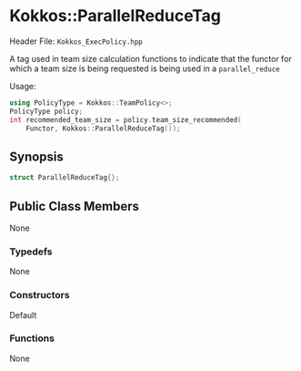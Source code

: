# Kokkos::ParallelReduceTag

Header File: `Kokkos_ExecPolicy.hpp`

A tag used in team size calculation functions to indicate that the functor for which a team size is being requested is being used in a `parallel_reduce`

Usage: 
  ```c++
  using PolicyType = Kokkos::TeamPolicy<>; 
  PolicyType policy;
  int recommended_team_size = policy.team_size_recommended(
      Functor, Kokkos::ParallelReduceTag());
  ```

## Synopsis 
  ```c++
  struct ParallelReduceTag{};
  ```

## Public Class Members

  None

### Typedefs
   
 None

### Constructors
 
 Default

### Functions

 None

